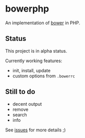 bowerphp
========

An implementation of [bower](http://bower.io) in PHP.

Status
------

This project is in alpha status.

Currently working features:

* init, install, update
* custom options from ``.bowerrc``


Still to do
-----------

* decent output
* remove
* search
* info

See [issues](https://github.com/Bee-Lab/bowerphp/issues) for more details ;)
